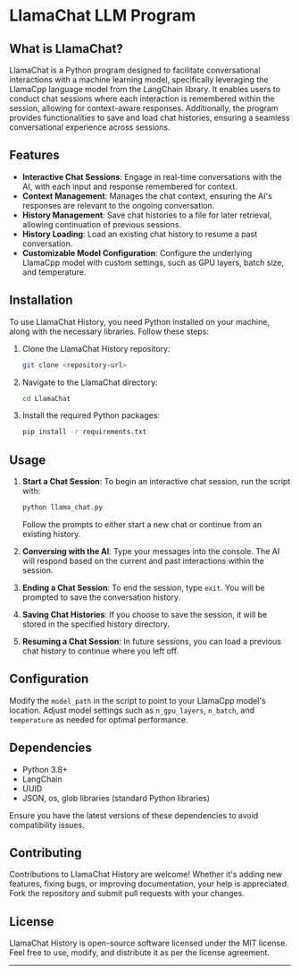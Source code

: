 # LlamaChat LLM Program

## What is LlamaChat?

LlamaChat is a Python program designed to facilitate conversational interactions with a machine learning model, specifically leveraging the LlamaCpp language model from the LangChain library. It enables users to conduct chat sessions where each interaction is remembered within the session, allowing for context-aware responses. Additionally, the program provides functionalities to save and load chat histories, ensuring a seamless conversational experience across sessions.

## Features

- **Interactive Chat Sessions**: Engage in real-time conversations with the AI, with each input and response remembered for context.
- **Context Management**: Manages the chat context, ensuring the AI's responses are relevant to the ongoing conversation.
- **History Management**: Save chat histories to a file for later retrieval, allowing continuation of previous sessions.
- **History Loading**: Load an existing chat history to resume a past conversation.
- **Customizable Model Configuration**: Configure the underlying LlamaCpp model with custom settings, such as GPU layers, batch size, and temperature.

## Installation

To use LlamaChat History, you need Python installed on your machine, along with the necessary libraries. Follow these steps:

1. Clone the LlamaChat History repository:
   ```bash
   git clone <repository-url>
   ```
2. Navigate to the LlamaChat directory:
   ```bash
   cd LlamaChat
   ```
3. Install the required Python packages:
   ```bash
   pip install -r requirements.txt
   ```

## Usage

1. **Start a Chat Session**: To begin an interactive chat session, run the script with:
   ```python
   python llama_chat.py
   ```
   Follow the prompts to either start a new chat or continue from an existing history.

2. **Conversing with the AI**: Type your messages into the console. The AI will respond based on the current and past interactions within the session.

3. **Ending a Chat Session**: To end the session, type `exit`. You will be prompted to save the conversation history.

4. **Saving Chat Histories**: If you choose to save the session, it will be stored in the specified history directory.

5. **Resuming a Chat Session**: In future sessions, you can load a previous chat history to continue where you left off.

## Configuration

Modify the `model_path` in the script to point to your LlamaCpp model's location. Adjust model settings such as `n_gpu_layers`, `n_batch`, and `temperature` as needed for optimal performance.

## Dependencies

- Python 3.8+
- LangChain
- UUID
- JSON, os, glob libraries (standard Python libraries)

Ensure you have the latest versions of these dependencies to avoid compatibility issues.

## Contributing

Contributions to LlamaChat History are welcome! Whether it's adding new features, fixing bugs, or improving documentation, your help is appreciated. Fork the repository and submit pull requests with your changes.

## License

LlamaChat History is open-source software licensed under the MIT license. Feel free to use, modify, and distribute it as per the license agreement.

---

